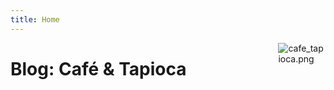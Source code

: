 ```yaml
---
title: Home
---
```

<img src="/cafe_tapioca.png" style="max-width:15%;min-width:40px;float:right;" alt="cafe_tapioca.png" />

# Blog: Café & Tapioca 
